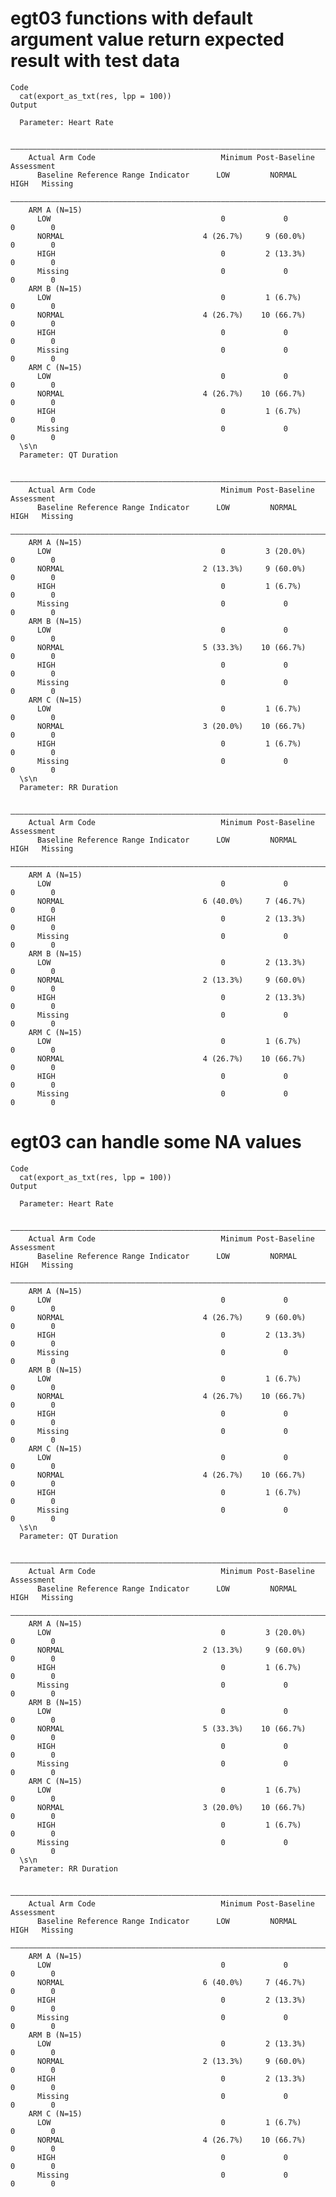 # egt03 functions with default argument value return expected result with test data

    Code
      cat(export_as_txt(res, lpp = 100))
    Output
      
      Parameter: Heart Rate
      
        ————————————————————————————————————————————————————————————————————————————————
        Actual Arm Code                            Minimum Post-Baseline Assessment     
          Baseline Reference Range Indicator      LOW         NORMAL      HIGH   Missing
        ————————————————————————————————————————————————————————————————————————————————
        ARM A (N=15)                                                                    
          LOW                                      0             0         0        0   
          NORMAL                               4 (26.7%)     9 (60.0%)     0        0   
          HIGH                                     0         2 (13.3%)     0        0   
          Missing                                  0             0         0        0   
        ARM B (N=15)                                                                    
          LOW                                      0         1 (6.7%)      0        0   
          NORMAL                               4 (26.7%)    10 (66.7%)     0        0   
          HIGH                                     0             0         0        0   
          Missing                                  0             0         0        0   
        ARM C (N=15)                                                                    
          LOW                                      0             0         0        0   
          NORMAL                               4 (26.7%)    10 (66.7%)     0        0   
          HIGH                                     0         1 (6.7%)      0        0   
          Missing                                  0             0         0        0   
      \s\n
      Parameter: QT Duration
      
        ————————————————————————————————————————————————————————————————————————————————
        Actual Arm Code                            Minimum Post-Baseline Assessment     
          Baseline Reference Range Indicator      LOW         NORMAL      HIGH   Missing
        ————————————————————————————————————————————————————————————————————————————————
        ARM A (N=15)                                                                    
          LOW                                      0         3 (20.0%)     0        0   
          NORMAL                               2 (13.3%)     9 (60.0%)     0        0   
          HIGH                                     0         1 (6.7%)      0        0   
          Missing                                  0             0         0        0   
        ARM B (N=15)                                                                    
          LOW                                      0             0         0        0   
          NORMAL                               5 (33.3%)    10 (66.7%)     0        0   
          HIGH                                     0             0         0        0   
          Missing                                  0             0         0        0   
        ARM C (N=15)                                                                    
          LOW                                      0         1 (6.7%)      0        0   
          NORMAL                               3 (20.0%)    10 (66.7%)     0        0   
          HIGH                                     0         1 (6.7%)      0        0   
          Missing                                  0             0         0        0   
      \s\n
      Parameter: RR Duration
      
        ————————————————————————————————————————————————————————————————————————————————
        Actual Arm Code                            Minimum Post-Baseline Assessment     
          Baseline Reference Range Indicator      LOW         NORMAL      HIGH   Missing
        ————————————————————————————————————————————————————————————————————————————————
        ARM A (N=15)                                                                    
          LOW                                      0             0         0        0   
          NORMAL                               6 (40.0%)     7 (46.7%)     0        0   
          HIGH                                     0         2 (13.3%)     0        0   
          Missing                                  0             0         0        0   
        ARM B (N=15)                                                                    
          LOW                                      0         2 (13.3%)     0        0   
          NORMAL                               2 (13.3%)     9 (60.0%)     0        0   
          HIGH                                     0         2 (13.3%)     0        0   
          Missing                                  0             0         0        0   
        ARM C (N=15)                                                                    
          LOW                                      0         1 (6.7%)      0        0   
          NORMAL                               4 (26.7%)    10 (66.7%)     0        0   
          HIGH                                     0             0         0        0   
          Missing                                  0             0         0        0   

# egt03 can handle some NA values

    Code
      cat(export_as_txt(res, lpp = 100))
    Output
      
      Parameter: Heart Rate
      
        ————————————————————————————————————————————————————————————————————————————————
        Actual Arm Code                            Minimum Post-Baseline Assessment     
          Baseline Reference Range Indicator      LOW         NORMAL      HIGH   Missing
        ————————————————————————————————————————————————————————————————————————————————
        ARM A (N=15)                                                                    
          LOW                                      0             0         0        0   
          NORMAL                               4 (26.7%)     9 (60.0%)     0        0   
          HIGH                                     0         2 (13.3%)     0        0   
          Missing                                  0             0         0        0   
        ARM B (N=15)                                                                    
          LOW                                      0         1 (6.7%)      0        0   
          NORMAL                               4 (26.7%)    10 (66.7%)     0        0   
          HIGH                                     0             0         0        0   
          Missing                                  0             0         0        0   
        ARM C (N=15)                                                                    
          LOW                                      0             0         0        0   
          NORMAL                               4 (26.7%)    10 (66.7%)     0        0   
          HIGH                                     0         1 (6.7%)      0        0   
          Missing                                  0             0         0        0   
      \s\n
      Parameter: QT Duration
      
        ————————————————————————————————————————————————————————————————————————————————
        Actual Arm Code                            Minimum Post-Baseline Assessment     
          Baseline Reference Range Indicator      LOW         NORMAL      HIGH   Missing
        ————————————————————————————————————————————————————————————————————————————————
        ARM A (N=15)                                                                    
          LOW                                      0         3 (20.0%)     0        0   
          NORMAL                               2 (13.3%)     9 (60.0%)     0        0   
          HIGH                                     0         1 (6.7%)      0        0   
          Missing                                  0             0         0        0   
        ARM B (N=15)                                                                    
          LOW                                      0             0         0        0   
          NORMAL                               5 (33.3%)    10 (66.7%)     0        0   
          HIGH                                     0             0         0        0   
          Missing                                  0             0         0        0   
        ARM C (N=15)                                                                    
          LOW                                      0         1 (6.7%)      0        0   
          NORMAL                               3 (20.0%)    10 (66.7%)     0        0   
          HIGH                                     0         1 (6.7%)      0        0   
          Missing                                  0             0         0        0   
      \s\n
      Parameter: RR Duration
      
        ————————————————————————————————————————————————————————————————————————————————
        Actual Arm Code                            Minimum Post-Baseline Assessment     
          Baseline Reference Range Indicator      LOW         NORMAL      HIGH   Missing
        ————————————————————————————————————————————————————————————————————————————————
        ARM A (N=15)                                                                    
          LOW                                      0             0         0        0   
          NORMAL                               6 (40.0%)     7 (46.7%)     0        0   
          HIGH                                     0         2 (13.3%)     0        0   
          Missing                                  0             0         0        0   
        ARM B (N=15)                                                                    
          LOW                                      0         2 (13.3%)     0        0   
          NORMAL                               2 (13.3%)     9 (60.0%)     0        0   
          HIGH                                     0         2 (13.3%)     0        0   
          Missing                                  0             0         0        0   
        ARM C (N=15)                                                                    
          LOW                                      0         1 (6.7%)      0        0   
          NORMAL                               4 (26.7%)    10 (66.7%)     0        0   
          HIGH                                     0             0         0        0   
          Missing                                  0             0         0        0   


